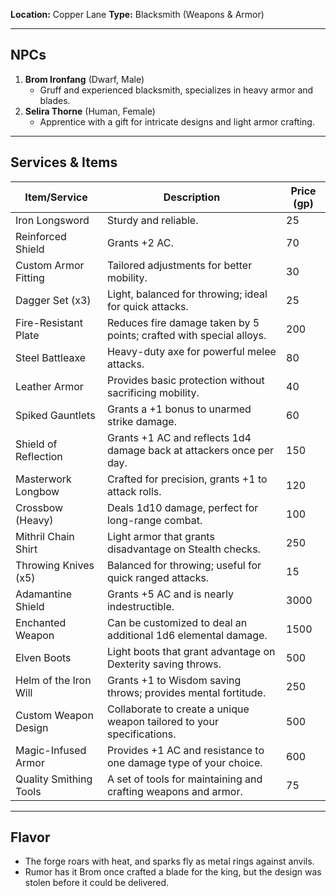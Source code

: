 **Location:** Copper Lane
**Type:** Blacksmith (Weapons & Armor)

---

## NPCs

1. **Brom Ironfang** (Dwarf, Male)
    - Gruff and experienced blacksmith, specializes in heavy armor and blades.
2. **Selira Thorne** (Human, Female)
    - Apprentice with a gift for intricate designs and light armor crafting.

---

## Services & Items


| Item/Service           | Description                                                            | Price (gp) |
| ---------------------- | ---------------------------------------------------------------------- | ---------- |
| Iron Longsword         | Sturdy and reliable.                                                   | 25         |
| Reinforced Shield      | Grants +2 AC.                                                          | 70         |
| Custom Armor Fitting   | Tailored adjustments for better mobility.                              | 30         |
| Dagger Set (x3)        | Light, balanced for throwing; ideal for quick attacks.                 | 25         |
| Fire-Resistant Plate   | Reduces fire damage taken by 5 points; crafted with special alloys.    | 200        |
| Steel Battleaxe        | Heavy-duty axe for powerful melee attacks.                             | 80         |
| Leather Armor          | Provides basic protection without sacrificing mobility.                | 40         |
| Spiked Gauntlets       | Grants a +1 bonus to unarmed strike damage.                            | 60         |
| Shield of Reflection   | Grants +1 AC and reflects 1d4 damage back at attackers once per day.   | 150        |
| Masterwork Longbow     | Crafted for precision, grants +1 to attack rolls.                      | 120        |
| Crossbow (Heavy)       | Deals 1d10 damage, perfect for long-range combat.                      | 100        |
| Mithril Chain Shirt    | Light armor that grants disadvantage on Stealth checks.                | 250        |
| Throwing Knives (x5)   | Balanced for throwing; useful for quick ranged attacks.                | 15         |
| Adamantine Shield      | Grants +5 AC and is nearly indestructible.                             | 3000       |
| Enchanted Weapon       | Can be customized to deal an additional 1d6 elemental damage.          | 1500       |
| Elven Boots            | Light boots that grant advantage on Dexterity saving throws.           | 500        |
| Helm of the Iron Will  | Grants +1 to Wisdom saving throws; provides mental fortitude.          | 250        |
| Custom Weapon Design   | Collaborate to create a unique weapon tailored to your specifications. | 500        |
| Magic-Infused Armor    | Provides +1 AC and resistance to one damage type of your choice.       | 600        |
| Quality Smithing Tools | A set of tools for maintaining and crafting weapons and armor.         | 75         |

---

## Flavor

- The forge roars with heat, and sparks fly as metal rings against anvils.
- Rumor has it Brom once crafted a blade for the king, but the design was stolen before it could be delivered.
